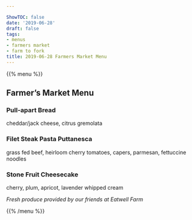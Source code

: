 ```yaml
---

ShowTOC: false
date: '2019-06-28'
draft: false
tags:
- menus
- farmers market
- farm to fork
title: 2019-06-28 Farmers Market Menu
---
```


{{% menu %}}

## Farmer’s Market Menu

### Pull\-apart Bread

cheddar/jack cheese, citrus gremolata

### Filet Steak Pasta Puttanesca

grass fed beef, heirloom cherry tomatoes,
capers, parmesan, fettuccine noodles

### Stone Fruit Cheesecake

cherry, plum, apricot, lavender whipped cream


*Fresh produce provided by our friends at Eatwell Farm*

{{% /menu %}}
